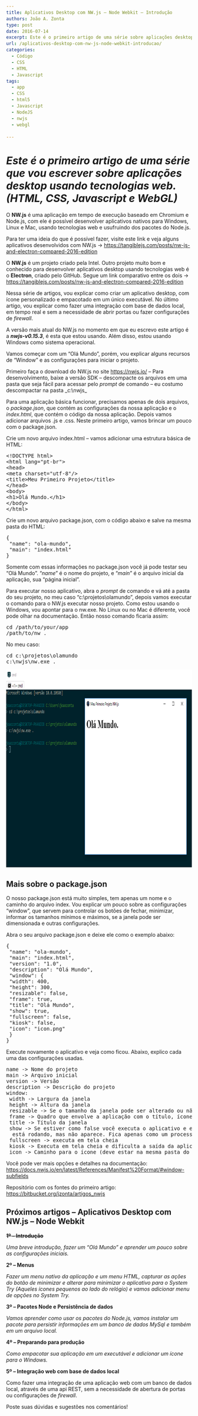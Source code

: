 ```yaml
---
title: Aplicativos Desktop com NW.js – Node Webkit – Introdução
authors: João A. Zonta
type: post
date: 2016-07-14
excerpt: Este é o primeiro artigo de uma série sobre aplicações desktop usando tecnologias web. (HTML, CSS, Javascript e WebGL)
url: /aplicativos-desktop-com-nw-js-node-webkit-introducao/
categories:
  - Código
  - CSS
  - HTML
  - Javascript
tags:
  - app
  - CSS
  - html5
  - Javascript
  - NodeJS
  - nwjs
  - webgl

---
```

# _**Este é o primeiro artigo de uma série que vou escrever sobre aplicações desktop usando tecnologias web. (HTML, CSS, Javascript e WebGL)**_

O **NW.js** é uma aplicação em tempo de execução baseado em Chromium e Node.js, com ele é possível desenvolver aplicativos nativos para Windows, Linux e Mac, usando tecnologias web e usufruindo dos pacotes do Node.js.

Para ter uma ideia do que é possível fazer, visite este link e veja alguns aplicativos desenvolvidos com NW.js -> <a href="https://tangiblejs.com/posts/nw-js-and-electron-compared-2016-edition" target="_blank">https://tangiblejs.com/posts/nw-js-and-electron-compared-2016-edition</a>

O **NW.js** é um projeto criado pela Intel. Outro projeto muito bom e conhecido para desenvolver aplicativos desktop usando tecnologias web é o **Electron**, criado pelo GitHub. Segue um link comparativo entre os dois -> <a href="https://tangiblejs.com/posts/nw-js-and-electron-compared-2016-edition" target="_blank">https://tangiblejs.com/posts/nw-js-and-electron-compared-2016-edition</a>

Nessa série de artigos, vou explicar como criar um aplicativo desktop, com ícone personalizado e empacotado em um único executável. No último artigo, vou explicar como fazer uma integração com base de dados local, em tempo real e sem a necessidade de abrir portas ou fazer configurações de _firewall_.

A versão mais atual do NW.js no momento em que eu escrevo este artigo é a **_nwjs-v0.15.3_**, é esta que estou usando. Além disso, estou usando Windows como sistema operacional.

Vamos começar com um &#8220;Olá Mundo&#8221;, porém, vou explicar alguns recursos de &#8220;Window&#8221; e as configurações para iniciar o projeto.

Primeiro faça o download do NW.js no site <https://nwjs.io/> &#8211; Para desenvolvimento, baixe a versão SDK &#8211; descompacte os arquivos em uma pasta que seja fácil para acessar pelo _prompt_ de comando &#8211; eu costumo descompactar na pasta _c:\nwjs\_

Para uma aplicação básica funcionar, precisamos apenas de dois arquivos, o _package.json_, que contém as configurações da nossa aplicação e o _index.html_, que contém o código da nossa aplicação. Depois vamos adicionar arquivos .js e .css. Neste primeiro artigo, vamos brincar um pouco com o package.json.

Crie um novo arquivo index.html &#8211; vamos adicionar uma estrutura básica de HTML:

<pre class="lang-html">&lt;!DOCTYPE html&gt;
&lt;html lang="pt-br"&gt;
&lt;head&gt;
&lt;meta charset="utf-8"/&gt;
&lt;title&gt;Meu Primeiro Projeto&lt;/title&gt;
&lt;/head&gt;
&lt;body&gt;
&lt;h1&gt;Olá Mundo.&lt;/h1&gt;
&lt;/body&gt;
&lt;/html&gt;
</pre>

Crie um novo arquivo package.json, com o código abaixo e salve na mesma pasta do HTML:

<pre>{
 "name": "ola-mundo",
 "main": "index.html"
}</pre>

Somente com essas informações no package.json você já pode testar seu &#8220;Olá Mundo&#8221;. &#8220;_name_&#8221; é o nome do projeto, e &#8220;_main_&#8221; é o arquivo inicial da aplicação, sua &#8220;página inicial&#8221;.

Para executar nosso aplicativo, abra o _prompt_ de comando e vá até a pasta do seu projeto, no meu caso &#8220;c:\projetos\olamundo&#8221;, depois vamos executar o comando para o NW.js executar nosso projeto. Como estou usando o Windows, vou apontar para o nw.exe. No Linux ou no Mac é diferente, você pode olhar na documentação. Então nosso comando ficaria assim:

<pre>cd /path/to/your/app
/path/to/nw .</pre>

No meu caso:

<pre>cd c:\projetos\olamundo
c:\nwjs\nw.exe .</pre>

<img class="alignnone wp-image-54795 size-full" src="https://raw.githubusercontent.com/diegoeis/tableless-static-images/master/2016/06/olamundo01.png" alt="Tela Olá Mundo NW.js" width="966" height="535" />

## Mais sobre o package.json

O nosso package.json está muito simples, tem apenas um nome e o caminho do arquivo index. Vou explicar um pouco sobre as configurações &#8220;window&#8221;, que servem para controlar os botões de fechar, minimizar, informar os tamanhos mínimos e máximos, se a janela pode ser dimensionada e outras configurações.

Abra o seu arquivo package.json e deixe ele como o exemplo abaixo:

<pre>{
 "name": "ola-mundo",
 "main": "index.html",
 "version": "1.0",
 "description": "Olá Mundo",
 "window": {
 "width": 400,
 "height": 300,
 "resizable": false,
 "frame": true,
 "title": "Olá Mundo",
 "show": true,
 "fullscreen": false,
 "kiosk": false,
 "icon": "icon.png"
 }
}
</pre>

Execute novamente o aplicativo e veja como ficou. Abaixo, explico cada uma das configurações usadas.

<pre>name -&gt; Nome do projeto
main -&gt; Arquivo inicial
version -&gt; Versão
description -&gt; Descrição do projeto
window:
 width -&gt; Largura da janela
 height -&gt; Altura da janela
 resizable -&gt; Se o tamanho da janela pode ser alterado ou não
 frame -&gt; Quadro que envolve a aplicação com o título, ícone, botões de fechar, minimizar e maximizar
 title -&gt; Título da janela
 show -&gt; Se estiver como false você executa o aplicativo e ele fica em modo silencioso, 
  está rodando, mas não aparece. Fica apenas como um processo no Windows.
 fullscreen -&gt; executa em tela cheia
 kiosk -&gt; Executa em tela cheia e dificulta a saída da aplicação, normalmente é usado para exposições.
 icon -&gt; Caminho para o ícone (deve estar na mesma pasta do projeto)</pre>

Você pode ver mais opções e detalhes na documentação: <a href="https://docs.nwjs.io/en/latest/References/Manifest%20Format/#window-subfields" target="_blank">https://docs.nwjs.io/en/latest/References/Manifest%20Format/#window-subfields</a>

Repositório com os fontes do primeiro artigo: <a href="https://bitbucket.org/jzonta/artigos_nwjs" target="_blank">https://bitbucket.org/jzonta/artigos_nwjs</a>

## Próximos artigos &#8211; Aplicativos Desktop com NW.js &#8211; Node Webkit

<del><strong>1º &#8211; Introdução</strong></del>
  
_Uma breve introdução, fazer um &#8220;Olá Mundo&#8221; e aprender um pouco sobre as configurações iniciais._

**2º &#8211; Menus**
  
_Fazer um menu nativo da aplicação e um menu HTML, capturar as ações do botão de minimizar e alterar para minimizar o aplicativo para o System Try (Aqueles ícones pequenos ao lado do relógio) e vamos adicionar menu de opções no System Try._

**3º &#8211; Pacotes Node e Persistência de dados**
  
_Vamos aprender como usar os pacotes do Node.js, vamos instalar um pacote para persistir informações em um banco de dados MySql e também em um arquivo local._

**4º &#8211; Preparando para produção**
  
_Como empacotar sua aplicação em um executável e adicionar um ícone para o Windows._

**5º &#8211; Integração web com base de dados local**
  
Como fazer uma integração de uma aplicação web com um banco de dados local, através de uma api REST, sem a necessidade de abertura de portas ou configurações de _firewall_.

Poste suas dúvidas e sugestões nos comentários!